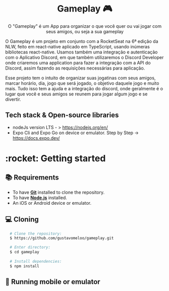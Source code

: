 <h1 align="center">Gameplay 🎮</h1>

<p align="center">  
O "Gameplay" é um App para organizar o que você quer ou vai jogar com seus amigos, ou seja a sua gameplay
</p>
<p>
O Gameplay é um projeto em conjunto com a RocketSeat na 6ª edição da NLW, feito em react-native aplicado em TypeScript, usando inúmeras bibliotecas react-native. Usamos também uma integração e autenticação com o Aplicativo Discord, em que também utilizaremos o Discord Developer onde criaremos uma application para fazer a integração com a API do Discord, assim fazendo as requisições necessárias para aplicação.
</p>
<p>
Esse projeto tem o intuito de organizar suas jogatinas com seus amigos, marcar horário, dia, jogo que será jogado, o objetivo daquele jogo e muito mais. Tudo isso tem a ajuda e a integração do discord, onde geralmente é o lugar que você e seus amigos se reunem para jogar algum jogo e se divertir. 
</p>

## Tech stack & Open-source libraries

- nodeJs version LTS - > https://nodejs.org/en/
- Expo Cli and Expo Go on device or emulator. Step by Step -> https://docs.expo.dev/ 


<h1>:rocket: Getting started</h1>

## :books: Requirements
- To have [**Git**](https://git-scm.com/) installed to clone the repository.
- To have [**Node.js**](https://nodejs.org/en/) installed.
- An iOS or Android device or emulator.

## :computer: Cloning

``` bash
  # Clone the repository:
  $ https://github.com/gustavomeloo/gameplay.git

  # Enter directory:
  $ cd gameplay
  
  # Install dependencies:
  $ npm install
```

## :iphone: Running mobile or emulator
